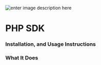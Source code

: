 


![enter image description here](https://fsi.ng/assets/img/main_logo.png)

# PHP SDK


### **Installation, and Usage Instructions**

### What It Does
